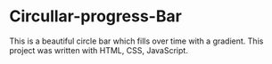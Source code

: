# Circullar-progress-Bar
This is a beautiful circle bar which fills over time with a gradient. This project was written with HTML, CSS, JavaScript.
